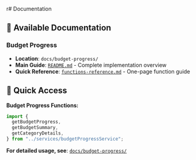 r# Documentation

## 📁 **Available Documentation**

### **Budget Progress**

- **Location**: `docs/budget-progress/`
- **Main Guide**: [`README.md`](./budget-progress/README.md) - Complete implementation overview
- **Quick Reference**: [`functions-reference.md`](./budget-progress/functions-reference.md) - One-page function guide

## 🚀 **Quick Access**

**Budget Progress Functions:**

```typescript
import {
  getBudgetProgress,
  getBudgetSummary,
  getCategoryDetails,
} from "../services/budgetProgressService";
```

**For detailed usage, see**: [`docs/budget-progress/`](./budget-progress/)
